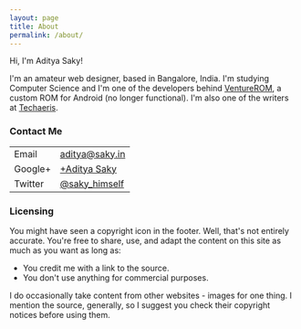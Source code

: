 ```yaml
---
layout: page
title: About
permalink: /about/
---
```


Hi, I'm Aditya Saky!

I'm an amateur web designer, based in Bangalore, India. I'm studying Computer Science and I'm one of the developers behind <a href="https://plus.google.com/communities/113182664923280225609" target="_blank">VentureROM</a>, a custom ROM for Android (no longer functional). I'm also one of the writers at <a href="http://techaeris.com/author/adityasaky" target="_blank">Techaeris</a>.

### Contact Me

<table>
<tr>
<td>Email</td>
<td><a href="mailto:aditya@saky.in">aditya@saky.in</a></td>
</tr>
<tr>
<td>Google+</td>
<td><a href="http://google.com/+AdityaSaky" target="_blank">+Aditya Saky</a></td>
</tr>
<tr>
<td>Twitter</td>
<td><a href="https://twitter.com/saky_himself" target="_blank">@saky_himself</a></td>
</tr>
</table>

<a name="licensing"></a>
<h3>Licensing</h3>

You might have seen a copyright icon in the footer. Well, that's not entirely accurate. You're free to share, use, and adapt the content on this site as much as you want as long as:
<ul>
<li>You credit me with a link to the source.</li>
<li>You don't use anything for commercial purposes.</li>
</ul>
I do occasionally take content from other websites - images for one thing. I mention the source, generally, so I suggest you check their copyright notices before using them.

<!--
### Created By
<div class="dux-mobile"><img src="http://saky.in/images/dux-mobile.svg"></div>
<div class="dux-desktop"><img src="http://saky.in/images/dux-desktop.svg"></div>
I’m one of the co-founders of Deus Ux, or DUx in short. At DUx, we do website development and design, with a heavy emphasis on the User Experience.
-->
